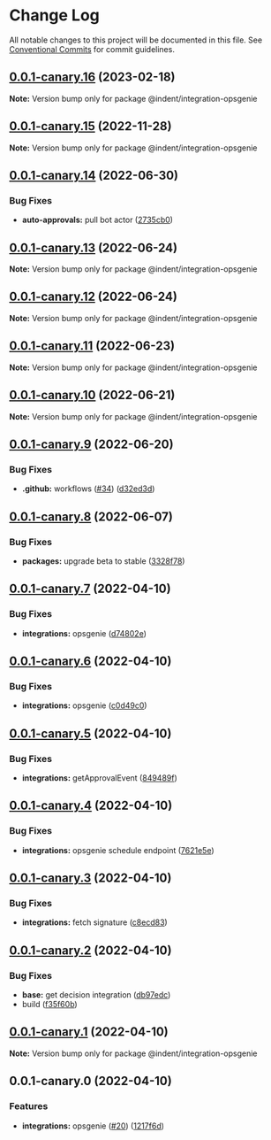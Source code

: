 # Change Log

All notable changes to this project will be documented in this file.
See [Conventional Commits](https://conventionalcommits.org) for commit guidelines.

## [0.0.1-canary.16](https://github.com/indentapis/integrations/compare/@indent/integration-opsgenie@0.0.1-canary.15...@indent/integration-opsgenie@0.0.1-canary.16) (2023-02-18)

**Note:** Version bump only for package @indent/integration-opsgenie





## [0.0.1-canary.15](https://github.com/indentapis/integrations/compare/@indent/integration-opsgenie@0.0.1-canary.14...@indent/integration-opsgenie@0.0.1-canary.15) (2022-11-28)

**Note:** Version bump only for package @indent/integration-opsgenie





## [0.0.1-canary.14](https://github.com/indentapis/integrations/compare/@indent/integration-opsgenie@0.0.1-canary.13...@indent/integration-opsgenie@0.0.1-canary.14) (2022-06-30)


### Bug Fixes

* **auto-approvals:** pull bot actor ([2735cb0](https://github.com/indentapis/integrations/commit/2735cb000d3b5f4c25b0d3acaee0b5ab4e773c0b))





## [0.0.1-canary.13](https://github.com/indentapis/integrations/compare/@indent/integration-opsgenie@0.0.1-canary.12...@indent/integration-opsgenie@0.0.1-canary.13) (2022-06-24)

**Note:** Version bump only for package @indent/integration-opsgenie





## [0.0.1-canary.12](https://github.com/indentapis/integrations/compare/@indent/integration-opsgenie@0.0.1-canary.11...@indent/integration-opsgenie@0.0.1-canary.12) (2022-06-24)

**Note:** Version bump only for package @indent/integration-opsgenie





## [0.0.1-canary.11](https://github.com/indentapis/integrations/compare/@indent/integration-opsgenie@0.0.1-canary.10...@indent/integration-opsgenie@0.0.1-canary.11) (2022-06-23)

**Note:** Version bump only for package @indent/integration-opsgenie





## [0.0.1-canary.10](https://github.com/indentapis/integrations/compare/@indent/integration-opsgenie@0.0.1-canary.9...@indent/integration-opsgenie@0.0.1-canary.10) (2022-06-21)

**Note:** Version bump only for package @indent/integration-opsgenie





## [0.0.1-canary.9](https://github.com/indentapis/integrations/compare/@indent/integration-opsgenie@0.0.1-canary.8...@indent/integration-opsgenie@0.0.1-canary.9) (2022-06-20)


### Bug Fixes

* **.github:** workflows ([#34](https://github.com/indentapis/integrations/issues/34)) ([d32ed3d](https://github.com/indentapis/integrations/commit/d32ed3d7f538fbb23a91465cbd04a3d7f7d75f60))





## [0.0.1-canary.8](https://github.com/indentapis/integrations/compare/@indent/integration-opsgenie@0.0.1-canary.7...@indent/integration-opsgenie@0.0.1-canary.8) (2022-06-07)


### Bug Fixes

* **packages:** upgrade beta to stable ([3328f78](https://github.com/indentapis/integrations/commit/3328f782bd84490ae1a6d6393740f2a67ee8bbb8))





## [0.0.1-canary.7](https://github.com/indentapis/integrations/compare/@indent/integration-opsgenie@0.0.1-canary.6...@indent/integration-opsgenie@0.0.1-canary.7) (2022-04-10)


### Bug Fixes

* **integrations:** opsgenie ([d74802e](https://github.com/indentapis/integrations/commit/d74802e7cd8fe8edf624d6063db1f941dc241e1b))





## [0.0.1-canary.6](https://github.com/indentapis/integrations/compare/@indent/integration-opsgenie@0.0.1-canary.5...@indent/integration-opsgenie@0.0.1-canary.6) (2022-04-10)


### Bug Fixes

* **integrations:** opsgenie ([c0d49c0](https://github.com/indentapis/integrations/commit/c0d49c0620d7c7b2eb19a2013926a18c322cc047))





## [0.0.1-canary.5](https://github.com/indentapis/integrations/compare/@indent/integration-opsgenie@0.0.1-canary.4...@indent/integration-opsgenie@0.0.1-canary.5) (2022-04-10)


### Bug Fixes

* **integrations:** getApprovalEvent ([849489f](https://github.com/indentapis/integrations/commit/849489f797499205948147793b5d522610d9460e))





## [0.0.1-canary.4](https://github.com/indentapis/integrations/compare/@indent/integration-opsgenie@0.0.1-canary.3...@indent/integration-opsgenie@0.0.1-canary.4) (2022-04-10)


### Bug Fixes

* **integrations:** opsgenie schedule endpoint ([7621e5e](https://github.com/indentapis/integrations/commit/7621e5e9c4ced23a504d6af61b6d6c69c1cc57e2))





## [0.0.1-canary.3](https://github.com/indentapis/integrations/compare/@indent/integration-opsgenie@0.0.1-canary.2...@indent/integration-opsgenie@0.0.1-canary.3) (2022-04-10)


### Bug Fixes

* **integrations:** fetch signature ([c8ecd83](https://github.com/indentapis/integrations/commit/c8ecd83cfff2324c7baad734dd779e8d2b6b0d8b))





## [0.0.1-canary.2](https://github.com/indentapis/integrations/compare/@indent/integration-opsgenie@0.0.1-canary.1...@indent/integration-opsgenie@0.0.1-canary.2) (2022-04-10)


### Bug Fixes

* **base:** get decision integration ([db97edc](https://github.com/indentapis/integrations/commit/db97edc9100550e6204f7126f73a9673821e3bb0))
* build ([f35f60b](https://github.com/indentapis/integrations/commit/f35f60be6050a9f50ae5617be3583c6454e0d5d9))





## [0.0.1-canary.1](https://github.com/indentapis/integrations/compare/@indent/integration-opsgenie@0.0.1-canary.0...@indent/integration-opsgenie@0.0.1-canary.1) (2022-04-10)

**Note:** Version bump only for package @indent/integration-opsgenie





## 0.0.1-canary.0 (2022-04-10)


### Features

* **integrations:** opsgenie ([#20](https://github.com/indentapis/integrations/issues/20)) ([1217f6d](https://github.com/indentapis/integrations/commit/1217f6d2e5d1a4ca841e1f507ebad89cffe35ba0))
